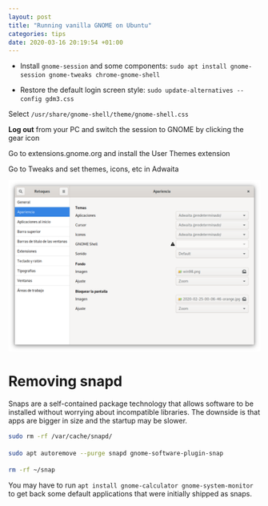 ```yaml
---
layout: post
title: "Running vanilla GNOME on Ubuntu"
categories: tips
date: 2020-03-16 20:19:54 +01:00
---
```


* Install `gnome-session` and some components:
`sudo apt install gnome-session gnome-tweaks chrome-gnome-shell`

* Restore the default login screen style:
`sudo update-alternatives --config gdm3.css`

 Select `/usr/share/gnome-shell/theme/gnome-shell.css`

 **Log out** from your PC and switch the session to GNOME by clicking the gear icon

Go to extensions.gnome.org and install the User Themes extension

Go to Tweaks and set themes, icons, etc in Adwaita 

 ![](/assets/img/2020-03-16-vanilla-gnome/tweaks-style.png)

# Removing snapd

Snaps are a self-contained package technology that allows software to be installed without worrying about incompatible libraries. The downside is that apps are bigger in size and the startup may be slower.

```sh
sudo rm -rf /var/cache/snapd/

sudo apt autoremove --purge snapd gnome-software-plugin-snap

rm -rf ~/snap
```

You may have to run `apt install gnome-calculator gnome-system-monitor` to get back some default applications that were initially shipped as snaps.
